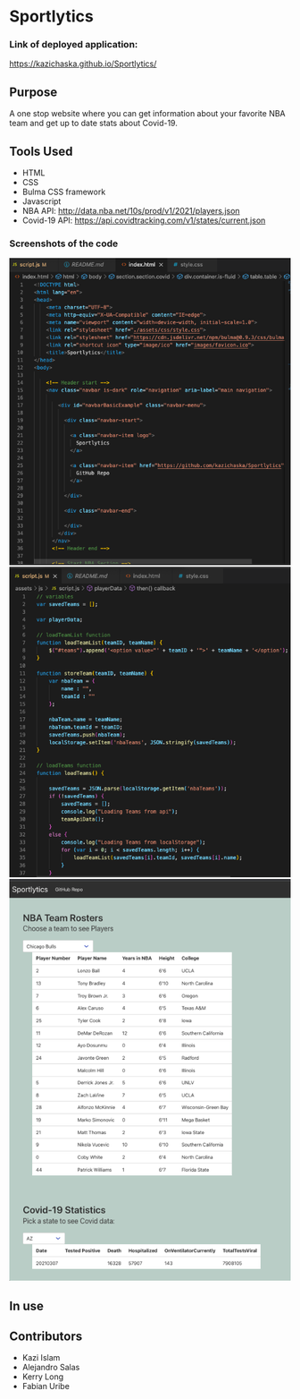 # Sportlytics

### Link of deployed application: 
https://kazichaska.github.io/Sportlytics/ 

##  Purpose
A one stop website where you can get information about your favorite NBA team and get up to date stats about Covid-19.

## Tools Used
* HTML
* CSS
* Bulma CSS framework
* Javascript
* NBA API: http://data.nba.net/10s/prod/v1/2021/players.json
* Covid-19 API: https://api.covidtracking.com/v1/states/current.json


### Screenshots of the code
![index](./assets/images/index.png)
![script](./assets/images/script.png)
![application](./assets/images/application.png)


## In use

## Contributors
* Kazi Islam
* Alejandro Salas
* Kerry Long
* Fabian Uribe

